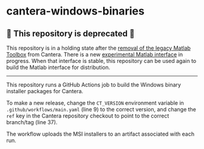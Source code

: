 # cantera-windows-binaries

## 🚨 This repository is deprecated 🚨

This repository is in a holding state after the [removal of the legacy Matlab Toolbox](https://github.com/Cantera/cantera/pull/1670) from Cantera. There is a new [experimental Matlab interface](https://github.com/Cantera/enhancements/issues/177) in progress. When that interface is stable, this repository can be used again to build the Matlab interface for distribution.

---

This repository runs a GitHub Actions job to build the Windows binary
installer packages for Cantera.

To make a new release, change the `CT_VERSION` environment variable in
`.github/workflows/main.yaml` (line 9) to the correct version, and change
the `ref` key in the Cantera repository checkout to point to the correct
branch/tag (line 37).

The workflow uploads the MSI installers to an artifact associated with
each run.
